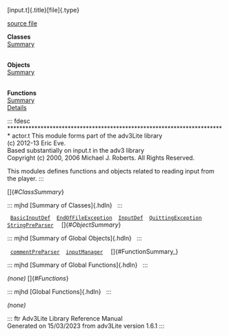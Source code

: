 [input.t]{.title}[file]{.type}

[source file](../source/input.t.html)

**Classes**\
[Summary](#_ClassSummary_)\
 

**Objects**\
[Summary](#_ObjectSummary_)\
 

**Functions**\
[Summary](#_FunctionSummary_)\
[Details](#_Functions_)

::: fdesc
\*\*\*\*\*\*\*\*\*\*\*\*\*\*\*\*\*\*\*\*\*\*\*\*\*\*\*\*\*\*\*\*\*\*\*\*\*\*\*\*\*\*\*\*\*\*\*\*\*\*\*\*\*\*\*\*\*\*\*\*\*\*\*\*\*\*\*\*\*\*\*\*
actor.t This module forms part of the adv3Lite library\
(c) 2012-13 Eric Eve.\
Based substantially on input.t in the adv3 library\
Copyright (c) 2000, 2006 Michael J. Roberts. All Rights Reserved.

This modules defines functions and objects related to reading input from
the player.
:::

[]{#_ClassSummary_}

::: mjhd
[Summary of Classes]{.hdln}  
:::

` `[`BasicInputDef`](../object/BasicInputDef.html)`  `[`EndOfFileException`](../object/EndOfFileException.html)`  `[`InputDef`](../object/InputDef.html)`  `[`QuittingException`](../object/QuittingException.html)`  `[`StringPreParser`](../object/StringPreParser.html)`  `
[]{#_ObjectSummary_}

::: mjhd
[Summary of Global Objects]{.hdln}  
:::

` `[`commentPreParser`](../object/commentPreParser.html)`  `[`inputManager`](../object/inputManager.html)`  `
[]{#FunctionSummary_}

::: mjhd
[Summary of Global Functions]{.hdln}  
:::

*(none)* []{#_Functions_}

::: mjhd
[Global Functions]{.hdln}  
:::

*(none)*

::: ftr
Adv3Lite Library Reference Manual\
Generated on 15/03/2023 from adv3Lite version 1.6.1
:::
